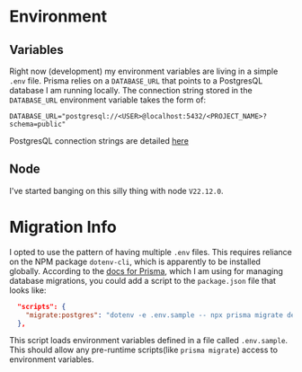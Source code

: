 # Environment

## Variables

Right now (development) my environment variables are living in a simple `.env` file. Prisma relies on a `DATABASE_URL` that points to a PostgresQL database I am running locally. The connection string stored in the `DATABASE_URL` environment variable takes the form of:

```
DATABASE_URL="postgresql://<USER>@localhost:5432/<PROJECT_NAME>?schema=public"
```

PostgresQL connection strings are detailed [here](https://www.postgresql.org/docs/current/libpq-connect.html#LIBPQ-CONNSTRING)

## Node

I've started banging on this silly thing with node `V22.12.0`.

# Migration Info

I opted to use the pattern of having multiple `.env` files. This requires reliance on the NPM package `dotenv-cli`, which is apparently to be installed globally. According to the [docs for Prisma](https://www.prisma.io/docs/orm/more/development-environment/environment-variables#using-multiple-env-files), which I am using for managing database migrations, you could add a script to the `package.json` file that looks like:

```json
  "scripts": {
    "migrate:postgres": "dotenv -e .env.sample -- npx prisma migrate dev --name init",
  },
```

This script loads environment variables defined in a file called `.env.sample`. This should allow any pre-runtime scripts(like `prisma migrate`) access to environment variables.
